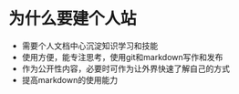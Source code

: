# 为什么要建个人站

* 需要个人文档中心沉淀知识学习和技能
* 使用方便，能专注思考，使用git和markdown写作和发布
* 作为公开性内容，必要时可作为让外界快速了解自己的方式
* 提高markdown的使用能力

